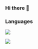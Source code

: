 ### Hi there 👋

### Languages
<!-- https://img.shields.io/badge/?-?-??style=flat&logo=?&logoColor=white -->
![](https://img.shields.io/badge/PHP-Language-red?style=flat&logo=php&logoColor=white)

![](https://img.shields.io/badge/Disord-Martin%236666-blue?style=flat&logo=discord&logoColor=white)
